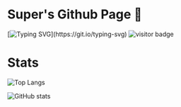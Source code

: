 # Super's Github Page 👋
[![Typing SVG](https://readme-typing-svg.demolab.com?font=Fira+Code&weight=600&size=30&duration=3000&pause=1000&color=2C99F7C1&center=true&vCenter=true&width=435&lines=Hello+World;I'm+Super!)](https://git.io/typing-svg)
![visitor badge](https://komarev.com/ghpvc/?username=Super1115)

# Stats
![Top Langs](https://github-readme-stats.vercel.app/api/top-langs/?username=Super1115&layout=compact)

![GitHub stats](https://github-readme-stats.vercel.app/api?username=Super1115&show_icons=true&theme=transparentz&rank_icon=github)
